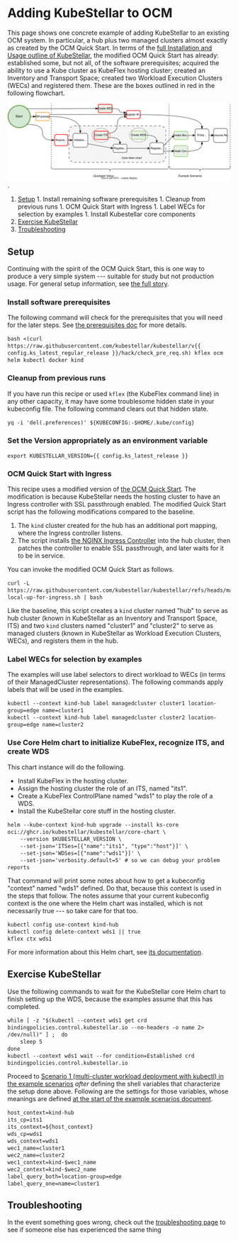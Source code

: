# Adding KubeStellar to OCM

This page shows one concrete example of adding KubeStellar to an
existing OCM system. In particular, a hub plus two managed clusters
almost exactly as created by the OCM Quick Start.  In terms of the
[full Installation and Usage outline of
KubeStellar](user-guide-intro.md#the-full-story), the modified OCM
Quick Start has already: established some, but not all, of the
software prerequisites; acquired the ability to use a Kube cluster as
KubeFlex hosting cluster; created an Inventory and Transport Space;
created two Workload Execution Clusters (WECs) and registered
them. These are the boxes outlined in red in the following flowchart.

![this copy of the general installation and usage flowchart](images/ocm-usage-outline.svg).

  1. [Setup](#setup)
    1. Install remaining software prerequisites
    1. Cleanup from previous runs
    1. OCM Quick Start with Ingress
    1. Label WECs for selection by examples
    1. Install Kubestellar core components
  2. [Exercise KubeStellar](#exercise-kubestellar)
  3. [Troubleshooting](#troubleshooting)

## Setup

Continuing with the spirit of the OCM Quick Start, this is one way to
produce a very simple system --- suitable for study but not production
usage. For general setup information, see [the full
story](user-guide-intro.md#the-full-story).

### Install software prerequisites

The following command will check for the prerequisites that you will need for the later steps. See [the prerequisites doc](pre-reqs.md) for more details.

```shell
bash <(curl https://raw.githubusercontent.com/kubestellar/kubestellar/v{{ config.ks_latest_regular_release }}/hack/check_pre_req.sh) kflex ocm helm kubectl docker kind
```

### Cleanup from previous runs

If you have run this recipe or used `kflex` (the KubeFlex command
line) in any other capacity, it may have some troublesome hidden state
in your kubeconfig file. The following command clears out that hidden
state.

```shell
yq -i 'del(.preferences)' ${KUBECONFIG:-$HOME/.kube/config}
```

### Set the Version appropriately as an environment variable

```shell
export KUBESTELLAR_VERSION={{ config.ks_latest_release }}
```

### OCM Quick Start with Ingress

This recipe uses a modified version of [the OCM Quick Start](https://raw.githubusercontent.com/open-cluster-management-io/OCM/v0.15.0/solutions/setup-dev-environment/local-up.sh). The modification is because KubeStellar needs the hosting cluster to have an Ingress controller with SSL passthrough enabled. The modified Quick Start script has the following modifications compared to the baseline.

1. The `kind` cluster created for the hub has an additional port mapping, where the Ingress controller listens.
1. The script installs [the NGINX Ingress Controller](https://docs.nginx.com/nginx-ingress-controller/) into the hub cluster, then patches the controller to enable SSL passthrough, and later waits for it to be in service.

You can invoke the modified OCM Quick Start as follows.

```shell
curl -L https://raw.githubusercontent.com/kubestellar/kubestellar/refs/heads/main/scripts/ocm-local-up-for-ingress.sh | bash
```

Like the baseline, this script creates a `kind` cluster named "hub" to
serve as hub cluster (known in KubeStellar as an Inventory and
Transport Space, ITS) and two `kind` clusters named "cluster1" and
"cluster2" to serve as managed clusters (known in KubeStellar as
Workload Execution Clusters, WECs), and registers them in the hub.

### Label WECs for selection by examples

The examples will use label selectors to direct workload to WECs (in
terms of their ManagedCluster representations). The following commands
apply labels that will be used in the examples.

```shell
kubectl --context kind-hub label managedcluster cluster1 location-group=edge name=cluster1
kubectl --context kind-hub label managedcluster cluster2 location-group=edge name=cluster2
```

### Use Core Helm chart to initialize KubeFlex, recognize ITS, and create WDS

This chart instance will do the following.

- Install KubeFlex in the hosting cluster.
- Assign the hosting cluster the role of an ITS, named "its1".
- Create a KubeFlex ControlPlane named "wds1" to play the role of a WDS.
- Install the KubeStellar core stuff in the hosting cluster.

```shell
helm --kube-context kind-hub upgrade --install ks-core oci://ghcr.io/kubestellar/kubestellar/core-chart \
    --version $KUBESTELLAR_VERSION \
    --set-json='ITSes=[{"name":"its1", "type":"host"}]' \
    --set-json='WDSes=[{"name":"wds1"}]' \
    --set-json='verbosity.default=5' # so we can debug your problem reports
```

That command will print some notes about how to get a kubeconfig
"context" named "wds1" defined. Do that, because this context is used
in the steps that follow. The notes assume that your current
kubeconfig context is the one where the Helm chart was installed,
which is not necessarily true --- so take care for that too.

```shell
kubectl config use-context kind-hub
kubectl config delete-context wds1 || true
kflex ctx wds1
```

For more information about this Helm chart, see [its documentation](core-chart.md).

## Exercise KubeStellar

Use the following commands to wait for the KubeStellar core Helm chart to finish setting up the WDS, because the examples assume that this has completed.

```shell
while [ -z "$(kubectl --context wds1 get crd bindingpolicies.control.kubestellar.io --no-headers -o name 2> /dev/null)" ] ;  do
    sleep 5
done
kubectl --context wds1 wait --for condition=Established crd bindingpolicies.control.kubestellar.io
```

Proceed to [Scenario 1 (multi-cluster workload deployment with kubectl) in the example scenarios](example-scenarios.md#scenario-1-multi-cluster-workload-deployment-with-kubectl) _after_ defining the shell variables that characterize the setup done above. Following are the settings for those variables, whose meanings are defined [at the start of the example scenarios document](example-scenarios.md#assumptions-and-variables).

```shell
host_context=kind-hub
its_cp=its1
its_context=${host_context}
wds_cp=wds1
wds_context=wds1
wec1_name=cluster1
wec2_name=cluster2
wec1_context=kind-$wec1_name
wec2_context=kind-$wec2_name
label_query_both=location-group=edge
label_query_one=name=cluster1
```
## Troubleshooting

In the event something goes wrong, check out the [troubleshooting page](troubleshooting.md) to see if someone else has experienced the same thing
